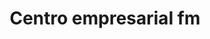 ---
title: "Centro empresarial fm"
url: /puerto-la-cruz/centro-empresarial-fm/
shop: Einkaufszentrum
---